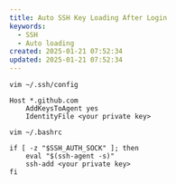 ```yaml
---
title: Auto SSH Key Loading After Login
keywords:
  - SSH
  - Auto loading
created: 2025-01-21 07:52:34
updated: 2025-01-21 07:52:34
---
```


`vim ~/.ssh/config`

```ssh-config
Host *.github.com
    AddKeysToAgent yes
    IdentityFile <your private key>
```

`vim ~/.bashrc`

```shell
if [ -z "$SSH_AUTH_SOCK" ]; then
    eval "$(ssh-agent -s)"
    ssh-add <your private key>
fi
```
